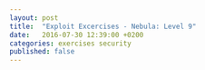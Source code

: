 ```yaml
---
layout: post
title:  "Exploit Excercises - Nebula: Level 9"
date:   2016-07-30 12:39:00 +0200
categories: exercises security
published: false
---
```



